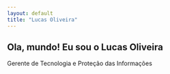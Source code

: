 ```yaml
---
layout: default
title: "Lucas Oliveira"
---
```


## Ola, mundo! Eu sou o Lucas Oliveira

Gerente de Tecnologia e Proteção das Informações
